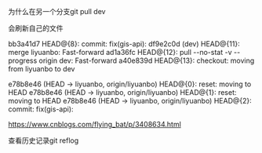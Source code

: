 为什么在另一个分支git pull dev

会刷新自己的文件

bb3a41d7 HEAD@{8}: commit: fix(gis-api):
df9e2c0d (dev) HEAD@{11}: merge liyuanbo: Fast-forward
ad1a36fc HEAD@{12}: pull --no-stat -v --progress origin dev: Fast-forward
a40e839d HEAD@{13}: checkout: moving from liyuanbo to dev


e78b8e46 (HEAD -> liyuanbo, origin/liyuanbo) HEAD@{0}: reset: moving to HEAD
e78b8e46 (HEAD -> liyuanbo, origin/liyuanbo) HEAD@{1}: reset: moving to HEAD
e78b8e46 (HEAD -> liyuanbo, origin/liyuanbo) HEAD@{2}: commit: fix(gis-api):


https://www.cnblogs.com/flying_bat/p/3408634.html


查看历史记录git reflog
